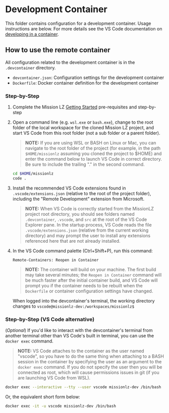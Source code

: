# Development Container

This folder contains configuration for a development container. Usage instructions are below. For more details see the VS Code documentation on [developing in a container](https://code.visualstudio.com/docs/remote/containers).

## How to use the remote container

All configuration related to the development container is in the `.devcontainer` directory.

- `devcontainer.json`: Configuration settings for the development container
- `Dockerfile`: Docker container definition for the development container

### Step-by-Step

1. Complete the Mission LZ [Getting Started](https://github.com/Azure/missionlz/blob/main/src/docs/getting-started.md#pre-requisites) pre-requisites and step-by-step
3. Open a command line (e.g. `wsl.exe` or `bash.exe`), change to the root folder of the local workspace for the cloned Mission LZ project, and start VS Code from this root folder (not a sub folder or a parent folder).
   > **NOTE:** If you are using WSL or BASH on Linux or Mac, you can navigate to the root folder of the project (for example, in the path `$HOME/missionlz` assuming you cloned the project to $HOME) and enter the command below to launch VS Code in correct directory. Be sure to include the trailing "." in the second command.

    ```BASH
    cd $HOME/missionlz
    code .
    ```

1. Install the recommended VS Code extensions found in `.vscode/extensions.json` (relative to the root of the project folder), including the "Remote Development" extension from Microsoft.
   > **NOTE:** When VS Code is correctly started from the MissionLZ project root directory, you should see folders named `.devcontainer`, `.vscode`, and `src` at the root of the VS Code Explorer pane. In the startup process, VS Code reads the file `.vscode/extensions.json` (relative from the current working directory) and may prompt the user to install any extensions referenced here that are not already installed.

1. In the VS Code command palette (Ctrl+Shift+P), run this command:

    ```VSCODE
    Remote-Containers: Reopen in Container
    ```

    > **NOTE:** The container will build on your machine. The first build may take several minutes; the `Reopen in Container` command will be much faster after the initial container build, and VS Code will prompt you if the container needs to be rebuilt when the `Dockerfile` or container configuration settings have changed.

    When logged into the devcontainer's terminal, the working directory changes to `vscode@missionlz-dev:/workspaces/missionlz$`

### Step-by-Step (VS Code alternative)

(*Optional*) If you'd like to interact with the devcontainer's terminal from another terminal other than VS Code's built in terminal, you can use the `docker exec` command.

 > **NOTE:** VS Code attaches to the container as the user named "vscode", so you have to do the same thing when attaching to a BASH session in the container by specifying the user as an argument to the `docker exec` command. If you do not specify the user then you will be connected as root, which will cause permissions issues in git (if you are launching VS Code from WSL).

```BASH
docker exec --interactive --tty --user vscode missionlz-dev /bin/bash
```

Or, the equivalent short form below:

```BASH
docker exec -it -u vscode missionlz-dev /bin/bash
```
